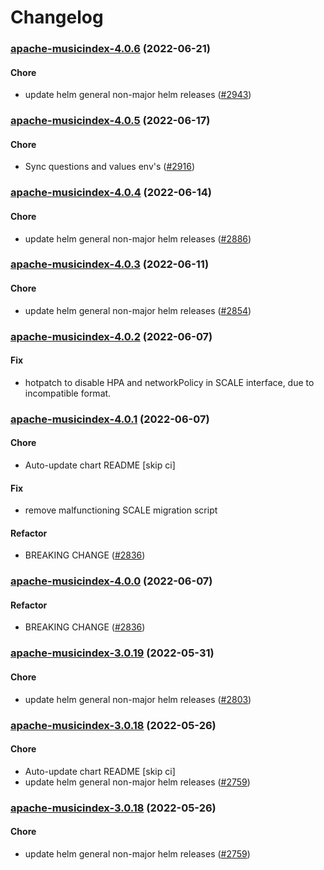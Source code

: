# Changelog<br>


<a name="apache-musicindex-4.0.6"></a>
### [apache-musicindex-4.0.6](https://github.com/truecharts/apps/compare/apache-musicindex-4.0.5...apache-musicindex-4.0.6) (2022-06-21)

#### Chore

* update helm general non-major helm releases ([#2943](https://github.com/truecharts/apps/issues/2943))



<a name="apache-musicindex-4.0.5"></a>
### [apache-musicindex-4.0.5](https://github.com/truecharts/apps/compare/apache-musicindex-4.0.4...apache-musicindex-4.0.5) (2022-06-17)

#### Chore

* Sync questions and values env's ([#2916](https://github.com/truecharts/apps/issues/2916))



<a name="apache-musicindex-4.0.4"></a>
### [apache-musicindex-4.0.4](https://github.com/truecharts/apps/compare/apache-musicindex-4.0.3...apache-musicindex-4.0.4) (2022-06-14)

#### Chore

* update helm general non-major helm releases ([#2886](https://github.com/truecharts/apps/issues/2886))



<a name="apache-musicindex-4.0.3"></a>
### [apache-musicindex-4.0.3](https://github.com/truecharts/apps/compare/apache-musicindex-4.0.2...apache-musicindex-4.0.3) (2022-06-11)

#### Chore

* update helm general non-major helm releases ([#2854](https://github.com/truecharts/apps/issues/2854))



<a name="apache-musicindex-4.0.2"></a>
### [apache-musicindex-4.0.2](https://github.com/truecharts/apps/compare/apache-musicindex-4.0.1...apache-musicindex-4.0.2) (2022-06-07)

#### Fix

* hotpatch to disable HPA and networkPolicy in SCALE interface, due to incompatible format.



<a name="apache-musicindex-4.0.1"></a>
### [apache-musicindex-4.0.1](https://github.com/truecharts/apps/compare/apache-musicindex-3.0.19...apache-musicindex-4.0.1) (2022-06-07)

#### Chore

* Auto-update chart README [skip ci]

#### Fix

* remove malfunctioning SCALE migration script

#### Refactor

* BREAKING CHANGE ([#2836](https://github.com/truecharts/apps/issues/2836))



<a name="apache-musicindex-4.0.0"></a>
### [apache-musicindex-4.0.0](https://github.com/truecharts/apps/compare/apache-musicindex-3.0.19...apache-musicindex-4.0.0) (2022-06-07)

#### Refactor

* BREAKING CHANGE ([#2836](https://github.com/truecharts/apps/issues/2836))



<a name="apache-musicindex-3.0.19"></a>
### [apache-musicindex-3.0.19](https://github.com/truecharts/apps/compare/apache-musicindex-3.0.18...apache-musicindex-3.0.19) (2022-05-31)

#### Chore

* update helm general non-major helm releases ([#2803](https://github.com/truecharts/apps/issues/2803))



<a name="apache-musicindex-3.0.18"></a>
### [apache-musicindex-3.0.18](https://github.com/truecharts/apps/compare/apache-musicindex-3.0.17...apache-musicindex-3.0.18) (2022-05-26)

#### Chore

* Auto-update chart README [skip ci]
* update helm general non-major helm releases ([#2759](https://github.com/truecharts/apps/issues/2759))



<a name="apache-musicindex-3.0.18"></a>
### [apache-musicindex-3.0.18](https://github.com/truecharts/apps/compare/apache-musicindex-3.0.17...apache-musicindex-3.0.18) (2022-05-26)

#### Chore

* update helm general non-major helm releases ([#2759](https://github.com/truecharts/apps/issues/2759))
